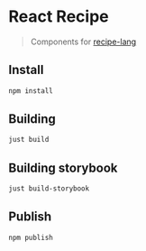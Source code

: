# React Recipe

> Components for [recipe-lang](https://github.com/reciperium/recipe-lang)

## Install

```sh
npm install
```

## Building

```sh
just build
```

## Building storybook

```sh
just build-storybook
```

## Publish


```sh
npm publish
```